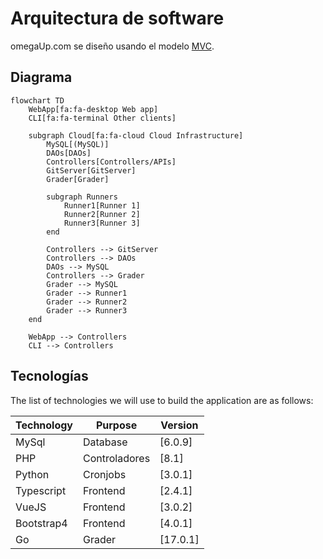 # Arquitectura de software

omegaUp.com se diseño usando el modelo [MVC](https://en.wikipedia.org/wiki/Model%E2%80%93view%E2%80%93controller). 

## Diagrama
```mermaid
flowchart TD
    WebApp[fa:fa-desktop Web app]
    CLI[fa:fa-terminal Other clients]
    
    subgraph Cloud[fa:fa-cloud Cloud Infrastructure]
        MySQL[(MySQL)]
        DAOs[DAOs]
        Controllers[Controllers/APIs]
        GitServer[GitServer]
        Grader[Grader]
        
        subgraph Runners
            Runner1[Runner 1]
            Runner2[Runner 2]
            Runner3[Runner 3]
        end
        
        Controllers --> GitServer
        Controllers --> DAOs
        DAOs --> MySQL
        Controllers --> Grader
        Grader --> MySQL
        Grader --> Runner1
        Grader --> Runner2
        Grader --> Runner3
    end
    
    WebApp --> Controllers
    CLI --> Controllers

```


## Tecnologías

The list of technologies we will use to build the application are as follows:

| Technology          | Purpose                | Version  |
| ------------------- | ---------------------- | -------- |
| MySql            | Database             | [6.0.9] |
| PHP              | Controladores        | [8.1]   |
| Python           | Cronjobs             | [3.0.1] |
| Typescript       | Frontend             | [2.4.1]  |
| VueJS            | Frontend             | [3.0.2] |
| Bootstrap4       | Frontend             | [4.0.1] |
| Go               | Grader               | [17.0.1] |

